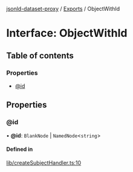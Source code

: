 [jsonld-dataset-proxy](../README.md) / [Exports](../modules.md) / ObjectWithId

# Interface: ObjectWithId

## Table of contents

### Properties

- [@id](ObjectWithId.md#@id)

## Properties

### @id

• **@id**: `BlankNode` \| `NamedNode`<`string`\>

#### Defined in

[lib/createSubjectHandler.ts:10](https://github.com/o-development/jsonld-dataset-proxy/blob/8b95e1c/lib/createSubjectHandler.ts#L10)
